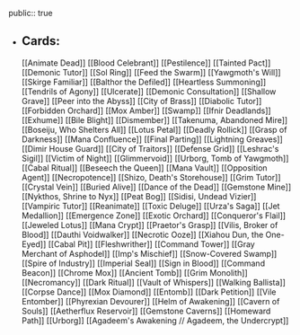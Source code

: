 public:: true
- ## Cards:
	[[Animate Dead]]
	[[Blood Celebrant]]
	[[Pestilence]]
	[[Tainted Pact]]
	[[Demonic Tutor]]
	[[Sol Ring]]
	[[Feed the Swarm]]
	[[Yawgmoth's Will]]
	[[Skirge Familiar]]
	[[Balthor the Defiled]]
	[[Heartless Summoning]]
	[[Tendrils of Agony]]
	[[Ulcerate]]
	[[Demonic Consultation]]
	[[Shallow Grave]]
	[[Peer into the Abyss]]
	[[City of Brass]]
	[[Diabolic Tutor]]
	[[Forbidden Orchard]]
	[[Mox Amber]]
	[[Swamp]]
	[[Ifnir Deadlands]]
	[[Exhume]]
	[[Bile Blight]]
	[[Dismember]]
	[[Takenuma, Abandoned Mire]]
	[[Boseiju, Who Shelters All]]
	[[Lotus Petal]]
	[[Deadly Rollick]]
	[[Grasp of Darkness]]
	[[Mana Confluence]]
	[[Final Parting]]
	[[Lightning Greaves]]
	[[Dimir House Guard]]
	[[City of Traitors]]
	[[Defense Grid]]
	[[Leshrac's Sigil]]
	[[Victim of Night]]
	[[Glimmervoid]]
	[[Urborg, Tomb of Yawgmoth]]
	[[Cabal Ritual]]
	[[Beseech the Queen]]
	[[Mana Vault]]
	[[Opposition Agent]]
	[[Necropotence]]
	[[Shizo, Death's Storehouse]]
	[[Grim Tutor]]
	[[Crystal Vein]]
	[[Buried Alive]]
	[[Dance of the Dead]]
	[[Gemstone Mine]]
	[[Nykthos, Shrine to Nyx]]
	[[Peat Bog]]
	[[Sidisi, Undead Vizier]]
	[[Vampiric Tutor]]
	[[Reanimate]]
	[[Toxic Deluge]]
	[[Urza's Saga]]
	[[Jet Medallion]]
	[[Emergence Zone]]
	[[Exotic Orchard]]
	[[Conqueror's Flail]]
	[[Jeweled Lotus]]
	[[Mana Crypt]]
	[[Praetor's Grasp]]
	[[Vilis, Broker of Blood]]
	[[Dauthi Voidwalker]]
	[[Necrotic Ooze]]
	[[Xiahou Dun, the One-Eyed]]
	[[Cabal Pit]]
	[[Fleshwrither]]
	[[Command Tower]]
	[[Gray Merchant of Asphodel]]
	[[Imp's Mischief]]
	[[Snow-Covered Swamp]]
	[[Spire of Industry]]
	[[Imperial Seal]]
	[[Sign in Blood]]
	[[Command Beacon]]
	[[Chrome Mox]]
	[[Ancient Tomb]]
	[[Grim Monolith]]
	[[Necromancy]]
	[[Dark Ritual]]
	[[Vault of Whispers]]
	[[Walking Ballista]]
	[[Corpse Dance]]
	[[Mox Diamond]]
	[[Entomb]]
	[[Dark Petition]]
	[[Vile Entomber]]
	[[Phyrexian Devourer]]
	[[Helm of Awakening]]
	[[Cavern of Souls]]
	[[Aetherflux Reservoir]]
	[[Gemstone Caverns]]
	[[Homeward Path]]
	[[Urborg]]
	[[Agadeem's Awakening // Agadeem, the Undercrypt]]
